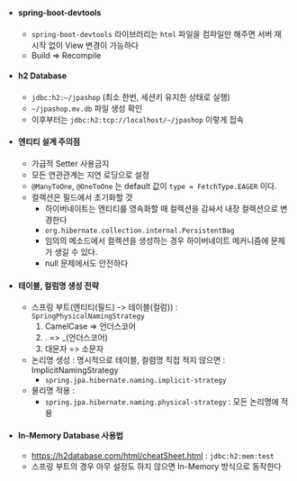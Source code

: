 ### 
- #### spring-boot-devtools
  - `spring-boot-devtools` 라이브러리는 `html` 파일을 컴파일만 해주면 서버 재시작 없이 View 변경이 가능하다
  - Build => Recompile

- #### h2 Database
  - `jdbc:h2:~/jpashop` (최소 한번, 세션키 유지한 상태로 실행)
  - `~/jpashop.mv.db` 파일 생성 확인
  - 이후부터는 `jdbc:h2:tcp://localhost/~/jpashop` 이렇게 접속

- #### 엔티티 설계 주의점
  - 가급적 Setter 사용금지 
  - 모든 연관관계는 지연 로딩으로 설정
  - `@ManyToOne`, `@OneToOne` 는  default 값이 `type = FetchType.EAGER` 이다.
  - 컬렉션은 필드에서 초기화할 것
    - 하이버네이트는 엔티티를 영속화할 때 컬렉션을 감싸서 내장 컬렉션으로 변경한다 
    - `org.hibernate.collection.internal.PersistentBag`
    - 임의의 메소드에서 컬렉션을 생성하는 경우 하이버네이트 메커니즘에 문제가 생길 수 있다.
    - null 문제에서도 안전하다

- #### 테이블, 컬럼명 생성 전략
  - 스프링 부트(엔티티(필드) -> 테이블(컬럼)) : `SpringPhysicalNamingStrategy`
    1. CamelCase => 언더스코어
    2. . => _(언더스코어)
    3. 대문자 => 소문자
  - 논리명 생성 : 명시적으로 테이블, 컬렴명 직접 적지 않으면 : ImplicitNamingStrategy
    - `spring.jpa.hibernate.naming.implicit-strategy`
  - 물리명 적용 : 
    - `spring.jpa.hibernate.naming.physical-strategy` : 모든 논리명에 적용
  
- #### In-Memory Database 사용법 
  - https://h2database.com/html/cheatSheet.html : `jdbc:h2:mem:test`
  - 스프링 부트의 경우 아무 설정도 하지 않으면 In-Memory 방식으로 동작한다 
  